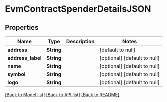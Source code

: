 # EvmContractSpenderDetailsJSON
## Properties

| Name | Type | Description | Notes |
|------------ | ------------- | ------------- | -------------|
| **address** | **String** |  | [default to null] |
| **address\_label** | **String** |  | [optional] [default to null] |
| **name** | **String** |  | [optional] [default to null] |
| **symbol** | **String** |  | [optional] [default to null] |
| **logo** | **String** |  | [optional] [default to null] |

[[Back to Model list]](../README.md#documentation-for-models) [[Back to API list]](../README.md#documentation-for-api-endpoints) [[Back to README]](../README.md)

